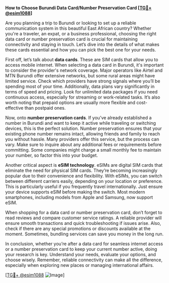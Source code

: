 **How to Choose Burundi Data Card/Number Preservation Card [[TG💪+ @esim1088](https://t.me/s/esim1088)]**

Are you planning a trip to Burundi or looking to set up a reliable communication system in this beautiful East African country? Whether you're a traveler, an expat, or a business professional, choosing the right data card or number preservation card is crucial for maintaining connectivity and staying in touch. Let’s dive into the details of what makes these cards essential and how you can pick the best one for your needs.

First off, let’s talk about **data cards**. These are SIM cards that allow you to access mobile internet. When selecting a data card in Burundi, it's important to consider the provider's network coverage. Major operators like Airtel and MTN Burundi offer extensive networks, but some rural areas might have limited service. Check which providers have strong signals where you’ll be spending most of your time. Additionally, data plans vary significantly in terms of speed and pricing. Look for unlimited data packages if you need continuous access, especially for streaming or work-related tasks. It’s also worth noting that prepaid options are usually more flexible and cost-effective than postpaid ones.

Now, onto **number preservation cards**. If you’ve already established a number in Burundi and want to keep it active while traveling or switching devices, this is the perfect solution. Number preservation ensures that your existing phone number remains intact, allowing friends and family to reach you without hassle. Many providers offer this service, but the process can vary. Make sure to inquire about any additional fees or requirements before committing. Some companies might charge a small monthly fee to maintain your number, so factor this into your budget.

Another critical aspect is **eSIM technology**. eSIMs are digital SIM cards that eliminate the need for physical SIM cards. They’re becoming increasingly popular due to their convenience and flexibility. With eSIMs, you can switch between different carriers easily, depending on your location or preference. This is particularly useful if you frequently travel internationally. Just ensure your device supports eSIM before making the switch. Most modern smartphones, including models from Apple and Samsung, now support eSIM.

When shopping for a data card or number preservation card, don’t forget to read reviews and compare customer service ratings. A reliable provider will ensure smooth transactions and quick troubleshooting if issues arise. Also, check if there are any special promotions or discounts available at the moment. Sometimes, bundling services can save you money in the long run.

In conclusion, whether you’re after a data card for seamless internet access or a number preservation card to keep your current number active, doing your research is key. Understand your needs, evaluate your options, and choose wisely. Remember, reliable connectivity can make all the difference, especially when exploring new places or managing international affairs.

[[TG💪+ @esim1088](https://t.me/s/esim1088) ![Image](https://i.postimg.cc/Y0z9fWf4/image.png)]